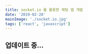 ```yaml
---
title: socket.io 를 활용한 채팅 앱 개발
date: '2019-02-28'
mainImage: './socket.io.jpg'
tags: ['react', 'javascript']
---
```


## 업데이트 중...

